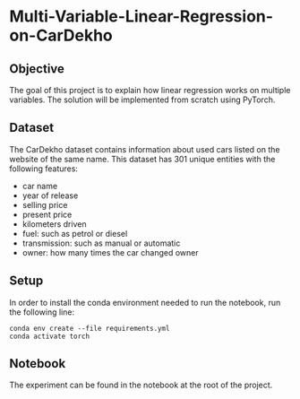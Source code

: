 # Multi-Variable-Linear-Regression-on-CarDekho

## Objective
The goal of this project is to explain how linear regression works on multiple variables.
The solution will be implemented from scratch using PyTorch.

## Dataset
The CarDekho dataset contains information about used cars listed on the website of the same name.
This dataset has 301 unique entities with the following features:
- car name
- year of release
- selling price
- present price
- kilometers driven
- fuel: such as petrol or diesel
- transmission: such as manual or automatic
- owner: how many times the car changed owner

## Setup
In order to install the conda environment needed to run the notebook, run the following line:
```console
conda env create --file requirements.yml
conda activate torch
```

## Notebook
The experiment can be found in the notebook at the root of the project.
